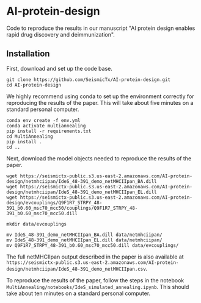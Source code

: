 # AI-protein-design
Code to reproduce the results in our manuscript "AI protein design enables rapid drug discovery and deimmunization". 

## Installation

First, download and set up the code base.

```
git clone https://github.com/SeismicTx/AI-protein-design.git
cd AI-protein-design
```

We highly recommend using conda to set up the environment correctly for reproducing the results of the paper. This will take about five minutes on a standard personal computer.

```
conda env create -f env.yml
conda activate multiannealing
pip install -r requirements.txt
cd MultiAnnealing
pip install .
cd ..
```
Next, download the model objects needed to reproduce the results of the paper.

```
wget https://seismictx-public.s3.us-east-2.amazonaws.com/AI-protein-design/netmhciipan/IdeS_48-391_demo_netMHCIIpan_BA.dill
wget https://seismictx-public.s3.us-east-2.amazonaws.com/AI-protein-design/netmhciipan/IdeS_48-391_demo_netMHCIIpan_EL.dill
wget https://seismictx-public.s3.us-east-2.amazonaws.com/AI-protein-design/evcouplings/Q9F1R7_STRPY_48-391_b0.60_msc70_mcc50/couplings/Q9F1R7_STRPY_48-391_b0.60_msc70_mcc50.dill

mkdir data/evcouplings

mv IdeS_48-391_demo_netMHCIIpan_BA.dill data/netmhciipan/
mv IdeS_48-391_demo_netMHCIIpan_EL.dill data/netmhciipan/
mv Q9F1R7_STRPY_48-391_b0.60_msc70_mcc50.dill data/evcouplings/

```

The full netMHCIIpan output described in the paper is also available at `https://seismictx-public.s3.us-east-2.amazonaws.com/AI-protein-design/netmhciipan/IdeS_48-391_demo_netMHCIIpan.csv`. 

To reproduce the results of the paper, follow the steps in the notebook `MultiAnnealing/notebooks/IdeS_simulated_annealing.ipynb`. This should take about ten minutes on a standard personal computer.